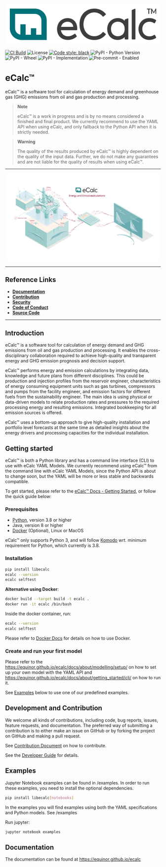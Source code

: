 ![eCalc Logo](https://raw.githubusercontent.com/equinor/ecalc/main/docs/static/img/logo.svg)

[![CI Build](https://github.com/equinor/ecalc/actions/workflows/on-push-main-branch.yml/badge.svg)](https://github.com/equinor/ecalc/actions/workflows/on-push-main-branch.yml)
![License](https://img.shields.io/github/license/equinor/ecalc)
[![Code style: black](https://img.shields.io/badge/code%20style-black-000000.svg)](https://github.com/psf/black)
![PyPI - Python Version](https://img.shields.io/pypi/pyversions/libecalc)
![PyPI - Wheel](https://img.shields.io/pypi/wheel/libecalc)
![PyPI - Implementation](https://img.shields.io/pypi/implementation/libecalc)
![Pre-commit - Enabled](https://img.shields.io/badge/pre--commit-enabled-brightgreen?logo=pre-commit&logoColor=white)   

# eCalc™
eCalc™ is a software tool for calculation of energy demand and greenhouse gas (GHG) emissions from oil and gas production and processing.

> **Note**
>
> eCalc™ is a work in progress and is by no means considered a finished and final product. We currently recommend to use the YAML API when using eCalc, and only
> fallback to the Python API when it is strictly needed.

> **Warning**
>
> The quality of the results produced by eCalc™ is highly dependent on the quality of the input data. Further, we do not make any guarantees and are not liable for the quality of results when using eCalc™.

---

![eCalc Illustration](https://raw.githubusercontent.com/equinor/ecalc/main/docs/docs/about/ecalc_illustration.svg)


---
## Reference Links

* [**Documentation**](/docs/docs/about/)
* [**Contribution**](CONTRIBUTING.md)
* [**Security**](SECURITY.md)
* [**Code of Conduct**](CODE_OF_CONDUCT.md)
* [**Source Code**](https://github.com/equinor/ecalc)

---

## Introduction

eCalc™ is a software tool for calculation of energy demand and GHG emissions from oil and gas production and processing. It enables the cross-disciplinary collaboration required to achieve high-quality and transparent energy and GHG emission prognosis and decision support.

eCalc™ performs energy and emission calculations by integrating data, knowledge and future plans from different disciplines. This could be production and injection profiles from the reservoir engineer, characteristics of energy consuming equipment units such as gas turbines, compressors and pumps from the facility engineer, and emission factors for different fuels from the sustainability engineer. The main idea is using physical or data-driven models to relate production rates and pressures to the required processing energy and resulting emissions. Integrated bookkeeping for all emission sources is offered.

eCalc™ uses a bottom-up approach to give high-quality installation and portfolio level forecasts at the same time as detailed insights about the energy drivers and processing capacities for the individual installation.

## Getting started

eCalc™ is both a Python library and has a command line interface (CLI) to use with eCalc YAML Models. We currently recommend using eCalc™ from the command line with eCalc YAML Models, since the Python API is about to change soon, but the YAML will
be more or less stable and backwards compatible.

To get started, please refer to the [eCalc™ Docs - Getting Started](/docs/docs/about/getting_started/),
or follow the quick guide below:

### Prerequisites

* [Python](https://www.python.org/), version 3.8 or higher
* Java, version 8 or higher
* [Docker](https://www.docker.com/) (Optional), Linux or MacOS

eCalc™ only supports Python 3, and will follow [Komodo](https://github.com/equinor/komodo) wrt. minimum requirement for Python, which currently is 3.8.

### Installation

```bash
pip install libecalc
ecalc --version
ecalc selftest
```

**Alternative using Docker**:

```bash
docker build --target build -t ecalc .
docker run -it ecalc /bin/bash
```

Inside the docker container, run:

```bash
ecalc --version
ecalc selftest
```

Please refer to [Docker Docs](https://docs.docker.com/) for details on how to use Docker.

### Create and run your first model

Please refer to the https://equinor.github.io/ecalc/docs/about/modelling/setup/ on how to set up your own model
with the YAML API and https://equinor.github.io/ecalc/docs/about/getting_started/cli/ on how to run it.

See [Examples](#examples) below to use one of our predefined examples.

## Development and Contribution

We welcome all kinds of contributions, including code, bug reports, issues, feature requests, and documentation.
The preferred way of submitting a contribution is to either make an issue on GitHub or by forking the project on GitHub
and making a pull request.

See [Contribution Document](CONTRIBUTING.md) on how to contribute.

See the [Developer Guide](/docs/docs/contribute/get_started.md) for details.

## Examples
Jupyter Notebook examples can be found in /examples. In order to run these examples, you need to install the optional
dependencies.

```bash
pip install libecalc[notebooks]
``` 

In the examples you will find examples using both the YAML specifications and Python models. See /examples

Run jupyter:

```bash
jupyter notebook examples
```

## Documentation

The documentation can be found at https://equinor.github.io/ecalc
